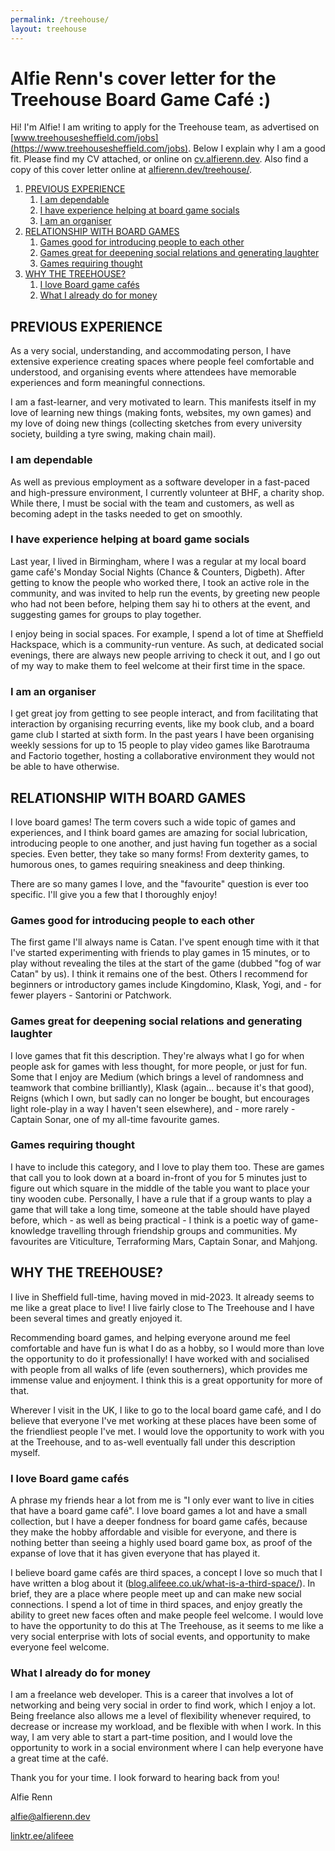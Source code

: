 ```yaml
---
permalink: /treehouse/
layout: treehouse
---
```


# Alfie Renn's cover letter for the Treehouse Board Game Café :)

Hi! I'm Alfie! I am writing to apply for the Treehouse team, as advertised on [www.treehousesheffield.com/jobs](https://www.treehousesheffield.com/jobs). Below I explain why I am a good fit. Please find my CV attached, or online on [cv.alfierenn.dev](https://cv.alfierenn.dev/). Also find a copy of this cover letter online at [alfierenn.dev/treehouse/](https://alfierenn.dev/treehouse/).

<div id="qr-section"></div>

1. [PREVIOUS EXPERIENCE](#previous-experience)
   1. [I am dependable](#i-am-dependable)
   2. [I have experience helping at board game socials](#i-have-experience-helping-at-board-game-socials)
   3. [I am an organiser](#i-am-an-organiser)
2. [RELATIONSHIP WITH BOARD GAMES](#relationship-with-board-games)
   1. [Games good for introducing people to each other](#games-good-for-introducing-people-to-each-other)
   2. [Games great for deepening social relations and generating laughter](#games-great-for-deepening-social-relations-and-generating-laughter)
   3. [Games requiring thought](#games-requiring-thought)
3. [WHY THE TREEHOUSE?](#why-the-treehouse)
   1. [I love Board game cafés](#i-love-board-game-cafés)
   2. [What I already do for money](#what-i-already-do-for-money)

## PREVIOUS EXPERIENCE

As a very social, understanding, and accommodating person, I have extensive experience creating spaces where people feel comfortable and understood, and organising events where attendees have memorable experiences and form meaningful connections.

I am a fast-learner, and very motivated to learn. This manifests itself in my love of learning new things (making fonts, websites, my own games) and my love of doing new things (collecting sketches from every university society, building a tyre swing, making chain mail).

### I am dependable

As well as previous employment as a software developer in a fast-paced and high-pressure environment, I currently volunteer at BHF, a charity shop. While there, I must be social with the team and customers, as well as becoming adept in the tasks needed to get on smoothly.

### I have experience helping at board game socials

Last year, I lived in Birmingham, where I was a regular at my local board game café's Monday Social Nights (Chance & Counters, Digbeth).
After getting to know the people who worked there, I took an active role in the community, and was invited to help run the events, by greeting new people who had not been before, helping them say hi to others at the event, and suggesting games for groups to play together.

I enjoy being in social spaces. For example, I spend a lot of time at Sheffield Hackspace, which is a community-run venture. As such, at dedicated social evenings, there are always new people arriving to check it out, and I go out of my way to make them to feel welcome at their first time in the space.

### I am an organiser

I get great joy from getting to see people interact, and from facilitating that interaction by organising recurring events, like my book club, and a board game club I started at sixth form. In the past years I have been organising weekly sessions for up to 15 people to play video games like Barotrauma and Factorio together, hosting a collaborative environment they would not be able to have otherwise.

## RELATIONSHIP WITH BOARD GAMES

I love board games! The term covers such a wide topic of games and experiences, and I think board games are amazing for social lubrication, introducing people to one another, and just having fun together as a social species. Even better, they take so many forms! From dexterity games, to humorous ones, to games requiring sneakiness and deep thinking.

There are so many games I love, and the "favourite" question is ever too specific. I'll give you a few that I thoroughly enjoy!

### Games good for introducing people to each other

The first game I'll always name is Catan. I've spent enough time with it that I've started experimenting with friends to play games in 15 minutes, or to play without revealing the tiles at the start of the game (dubbed "fog of war Catan" by us). I think it remains one of the best. Others I recommend for beginners or introductory games include Kingdomino, Klask, Yogi, and - for fewer players - Santorini or Patchwork.

### Games great for deepening social relations and generating laughter

I love games that fit this description. They're always what I go for when people ask for games with less thought, for more people, or just for fun. Some that I enjoy are Medium (which brings a level of randomness and teamwork that combine brilliantly), Klask (again... because it's that good), Reigns (which I own, but sadly can no longer be bought, but encourages light role-play in a way I haven't seen elsewhere), and - more rarely - Captain Sonar, one of my all-time favourite games.

### Games requiring thought

I have to include this category, and I love to play them too. These are games that call you to look down at a board in-front of you for 5 minutes just to figure out which square in the middle of the table you want to place your tiny wooden cube. Personally, I have a rule that if a group wants to play a game that will take a long time, someone at the table should have played before, which - as well as being practical - I think is a poetic way of game-knowledge travelling through friendship groups and communities. My favourites are Viticulture, Terraforming Mars, Captain Sonar, and Mahjong.

## WHY THE TREEHOUSE?

I live in Sheffield full-time, having moved in mid-2023. It already seems to me like a great place to live! I live fairly close to The Treehouse and I have been several times and greatly enjoyed it.

Recommending board games, and helping everyone around me feel comfortable and have fun is what I do as a hobby, so I would more than love the opportunity to do it professionally!
I have worked with and socialised with people from all walks of life (even southerners), which provides me immense value and enjoyment. I think this is a great opportunity for more of that.

Wherever I visit in the UK, I like to go to the local board game café, and I do believe that everyone I've met working at these places have been some of the friendliest people I've met. I would love the opportunity to work with you at the Treehouse, and to as-well eventually fall under this description myself.

### I love Board game cafés

A phrase my friends hear a lot from me is "I only ever want to live in cities that have a board game café". I love board games a lot and have a small collection, but I have a deeper fondness for board game cafés, because they make the hobby affordable and visible for everyone, and there is nothing better than seeing a highly used board game box, as proof of the expanse of love that it has given everyone that has played it.

I believe board game cafés are third spaces, a concept I love so much that I have written a blog about it ([blog.alifeee.co.uk/what-is-a-third-space/](https://blog.alifeee.co.uk/what-is-a-third-space/)). In brief, they are a place where people meet up and can make new social connections. I spend a lot of time in third spaces, and enjoy greatly the ability to greet new faces often and make people feel welcome. I would love to have the opportunity to do this at The Treehouse, as it seems to me like a very social enterprise with lots of social events, and opportunity to make everyone feel welcome.

### What I already do for money

I am a freelance web developer. This is a career that involves a lot of networking and being very social in order to find work, which I enjoy a lot. Being freelance also allows me a level of flexibility whenever required, to decrease or increase my workload, and be flexible with when I work. In this way, I am very able to start a part-time position, and I would love the opportunity to work in a social environment where I can help everyone have a great time at the café.

Thank you for your time. I look forward to hearing back from you!

Alfie Renn

[alfie@alfierenn.dev](mailto:alfie@alfierenn.dev)

[linktr.ee/alifeee](https://linktr.ee/alifeee)
